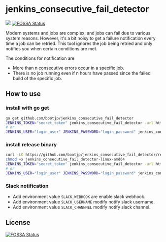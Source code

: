 

# jenkins_consecutive_fail_detector
<a href="https://codeclimate.com/github/bootjp/jenkins_consecutive_fail_detector/maintainability"><img src="https://api.codeclimate.com/v1/badges/73689e32f0fd15762eb6/maintainability" /></a>
[![FOSSA Status](https://app.fossa.com/api/projects/git%2Bgithub.com%2Fbootjp%2Fjenkins_consecutive_fail_detector.svg?type=shield)](https://app.fossa.com/projects/git%2Bgithub.com%2Fbootjp%2Fjenkins_consecutive_fail_detector?ref=badge_shield)


Modern systems and jobs are complex, and jobs can fail due to various system reasons.
However, it's a bit noisy to get a failure notification every time a job can be retried.
This tool ignores the job being retried and only notifies you when certain conditions are met.

The conditions for notification are

- More than n consecutive errors occur in a specific job.
- There is no job running even if n hours have passed since the failed build of the specific job.


## How to use

### install with go get

```bash
go get github.com/bootjp/jenkins_consecutive_fail_detector
JENKINS_TOKEN="secret_token" jenkins_consecutive_fail_detector -url http://example.com:8080/jenkins 
# or
JENKINS_USER="login_user" JENKINS_PASSWORD="login_password" jenkins_consecutive_fail_detector -url http://example.com:8080/jenkins 
```

### install release binary
```bash
curl -LO https://github.com/bootjp/jenkins_consecutive_fail_detector/releases/download/v0.0.0/jenkins_consecutive_fail_detector-linux-amd64
chmod +x jenkins_consecutive_fail_detector-linux-amd64
JENKINS_TOKEN="secret_token" jenkins_consecutive_fail_detector -url http://example.com:8080/jenkins
# or
JENKINS_USER="login_user" JENKINS_PASSWORD="login_password" jenkins_consecutive_fail_detector -url http://example.com:8080/jenkins 
```

### Slack notification

- Add environment value `SLACK_WEBHOOK` are enable slack webhook.
- Add environment value `SLACK_USERNAME` modify notify slack username.
- Add environment value `SLACK_CHANNNEL` modify notify slack channel.


## License
[![FOSSA Status](https://app.fossa.com/api/projects/git%2Bgithub.com%2Fbootjp%2Fjenkins_consecutive_fail_detector.svg?type=large)](https://app.fossa.com/projects/git%2Bgithub.com%2Fbootjp%2Fjenkins_consecutive_fail_detector?ref=badge_large)

